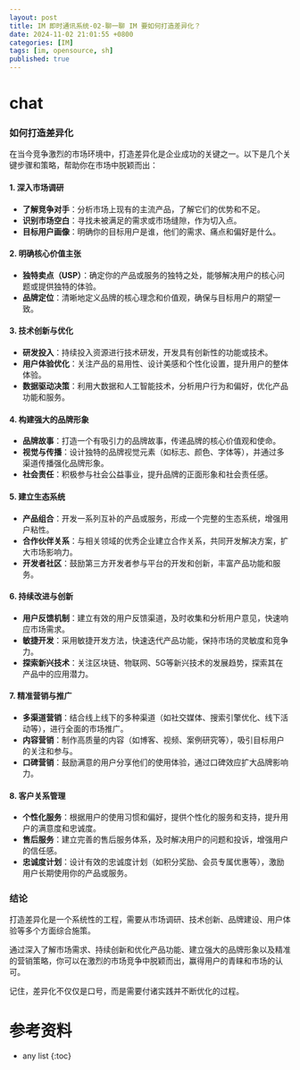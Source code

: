 ```yaml
---
layout: post
title: IM 即时通讯系统-02-聊一聊 IM 要如何打造差异化？
date: 2024-11-02 21:01:55 +0800
categories: [IM]
tags: [im, opensource, sh]
published: true
---
```


# chat

### 如何打造差异化

在当今竞争激烈的市场环境中，打造差异化是企业成功的关键之一。以下是几个关键步骤和策略，帮助你在市场中脱颖而出：

#### 1. **深入市场调研**

- **了解竞争对手**：分析市场上现有的主流产品，了解它们的优势和不足。
- **识别市场空白**：寻找未被满足的需求或市场缝隙，作为切入点。
- **目标用户画像**：明确你的目标用户是谁，他们的需求、痛点和偏好是什么。

#### 2. **明确核心价值主张**

- **独特卖点（USP）**：确定你的产品或服务的独特之处，能够解决用户的核心问题或提供独特的体验。
- **品牌定位**：清晰地定义品牌的核心理念和价值观，确保与目标用户的期望一致。

#### 3. **技术创新与优化**

- **研发投入**：持续投入资源进行技术研发，开发具有创新性的功能或技术。
- **用户体验优化**：关注产品的易用性、设计美感和个性化设置，提升用户的整体体验。
- **数据驱动决策**：利用大数据和人工智能技术，分析用户行为和偏好，优化产品功能和服务。

#### 4. **构建强大的品牌形象**

- **品牌故事**：打造一个有吸引力的品牌故事，传递品牌的核心价值观和使命。
- **视觉与传播**：设计独特的品牌视觉元素（如标志、颜色、字体等），并通过多渠道传播强化品牌形象。
- **社会责任**：积极参与社会公益事业，提升品牌的正面形象和社会责任感。

#### 5. **建立生态系统**

- **产品组合**：开发一系列互补的产品或服务，形成一个完整的生态系统，增强用户粘性。
- **合作伙伴关系**：与相关领域的优秀企业建立合作关系，共同开发解决方案，扩大市场影响力。
- **开发者社区**：鼓励第三方开发者参与平台的开发和创新，丰富产品功能和服务。

#### 6. **持续改进与创新**

- **用户反馈机制**：建立有效的用户反馈渠道，及时收集和分析用户意见，快速响应市场需求。
- **敏捷开发**：采用敏捷开发方法，快速迭代产品功能，保持市场的灵敏度和竞争力。
- **探索新兴技术**：关注区块链、物联网、5G等新兴技术的发展趋势，探索其在产品中的应用潜力。

#### 7. **精准营销与推广**

- **多渠道营销**：结合线上线下的多种渠道（如社交媒体、搜索引擎优化、线下活动等），进行全面的市场推广。
- **内容营销**：制作高质量的内容（如博客、视频、案例研究等），吸引目标用户的关注和参与。
- **口碑营销**：鼓励满意的用户分享他们的使用体验，通过口碑效应扩大品牌影响力。

#### 8. **客户关系管理**

- **个性化服务**：根据用户的使用习惯和偏好，提供个性化的服务和支持，提升用户的满意度和忠诚度。
- **售后服务**：建立完善的售后服务体系，及时解决用户的问题和投诉，增强用户的信任感。
- **忠诚度计划**：设计有效的忠诚度计划（如积分奖励、会员专属优惠等），激励用户长期使用你的产品或服务。

### 结论

打造差异化是一个系统性的工程，需要从市场调研、技术创新、品牌建设、用户体验等多个方面综合施策。

通过深入了解市场需求、持续创新和优化产品功能、建立强大的品牌形象以及精准的营销策略，你可以在激烈的市场竞争中脱颖而出，赢得用户的青睐和市场的认可。

记住，差异化不仅仅是口号，而是需要付诸实践并不断优化的过程。

# 参考资料

* any list
{:toc}